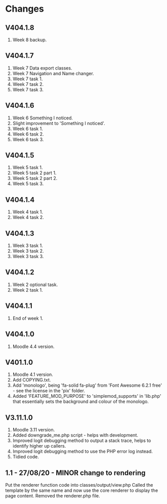 Changes
=======

V404.1.8
---------
1. Week 8 backup.

V404.1.7
---------
1. Week 7 Data export classes.
2. Week 7 Navigation and Name changer.
3. Week 7 task 1.
4. Week 7 task 2.
5. Week 7 task 3.

V404.1.6
---------
1. Week 6 Something I noticed.
2. Slight improvement to 'Something I noticed'.
3. Week 6 task 1.
4. Week 6 task 2.
5. Week 6 task 3.

V404.1.5
---------
1. Week 5 task 1.
2. Week 5 task 2 part 1.
3. Week 5 task 2 part 2.
4. Week 5 task 3.

V404.1.4
---------
1. Week 4 task 1.
2. Week 4 task 2.

V404.1.3
---------
1. Week 3 task 1.
2. Week 3 task 2.
3. Week 3 task 3.

V404.1.2
---------
1. Week 2 optional task.
2. Week 2 task 1.

V404.1.1
---------
1. End of week 1.

V404.1.0
---------
1. Moodle 4.4 version.

V401.1.0
---------
1. Moodle 4.1 version.
2. Add COPYING.txt.
3. Add 'monologo', being 'fa-solid fa-plug' from 'Font Awesome 6.2.1 free' - see the license in the 'pix' folder.
4. Added 'FEATURE_MOD_PURPOSE' to 'simplemod_supports' in 'lib.php' that essentially sets the background and colour of the monologo.

V3.11.1.0
---------
1. Moodle 3.11 version.
2. Added downgrade_me.php script - helps with development.
3. Improved logit debugging method to output a stack trace, helps to identify higher up callers.
4. Improved logit debugging method to use the PHP error log instead.
5. Tidied code.

1.1 - 27/08/20 - MINOR change to rendering
------------------------------------------
Put the renderer function code into classes/output/view.php
Called the template by the same name and now use the core renderer to display the page content.
Removed the renderer.php file.
